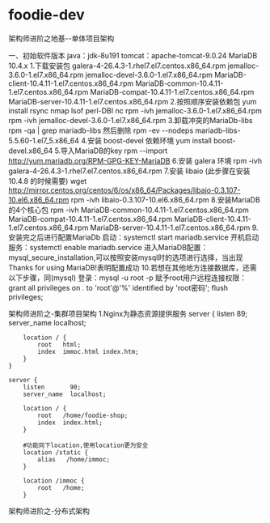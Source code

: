 # foodie-dev
架构师进阶之地基--单体项目架构

一、初始软件版本
java：jdk-8u191
tomcat：apache-tomcat-9.0.24
MariaDB 10.4.x
  1.下载安装包
    galera-4-26.4.3-1.rhel7.el7.centos.x86_64.rpm
    jemalloc-3.6.0-1.el7.x86_64.rpm
    jemalloc-devel-3.6.0-1.el7.x86_64.rpm
    MariaDB-client-10.4.11-1.el7.centos.x86_64.rpm
    MariaDB-common-10.4.11-1.el7.centos.x86_64.rpm
    MariaDB-compat-10.4.11-1.el7.centos.x86_64.rpm
    MariaDB-server-10.4.11-1.el7.centos.x86_64.rpm
  2.按照顺序安装依赖包
    yum install rsync nmap lsof perl-DBI nc
    rpm -ivh jemalloc-3.6.0-1.el7.x86_64.rpm
    rpm -ivh jemalloc-devel-3.6.0-1.el7.x86_64.rpm
  3.卸载冲突的MariaDb-libs
      rpm -qa | grep mariadb-libs
    然后删除
      rpm -ev --nodeps mariadb-libs-5.5.60-1.el7_5.x86_64
  4.安装 boost-devel 依赖环境
    yum install boost-devel.x86_64
  5.导入MariaDB的key
    rpm --import http://yum.mariadb.org/RPM-GPG-KEY-MariaDB
  6.安装 galera 环境
    rpm -ivh  galera-4-26.4.3-1.rhel7.el7.centos.x86_64.rpm
  7.安装 libaio (此步骤在安装 10.4.8 的时候需要)
    wget http://mirror.centos.org/centos/6/os/x86_64/Packages/libaio-0.3.107-10.el6.x86_64.rpm
    rpm -ivh libaio-0.3.107-10.el6.x86_64.rpm
  8.安装MariaDB的4个核心包
    rpm -ivh 
      MariaDB-common-10.4.11-1.el7.centos.x86_64.rpm 
      MariaDB-compat-10.4.11-1.el7.centos.x86_64.rpm 
      MariaDB-client-10.4.11-1.el7.centos.x86_64.rpm 
      MariaDB-server-10.4.11-1.el7.centos.x86_64.rpm
  9.安装完之后进行配置MariaDb
    启动：systemctl start mariadb.service 
    开机启动服务：systemctl enable mariadb.service
    进入MariaDB配置：mysql_secure_installation,可以按照安装mysql时的选项进行选择，当出现Thanks for using MariaDB!表明配置成功
  10.若想在其他地方连接数据库，还需以下步骤，同(mysql)
      登录：mysql -u root -p 
      赋予root用户远程连接权限：
        grant all privileges on *.* to 'root'@'%' identified by 'root密码';
        flush privileges;
 
架构师进阶之-集群项目架构
  1.Nginx为静态资源提供服务
    server {
        listen       89;
        server_name  localhost;

        location / {
            root   html;
            index  immoc.html index.htm;
        }
    }

    server {
        listen       90;
        server_name  localhost;

        location / {
            root   /home/foodie-shop;
            index  index.html;
        }

        #功能同下location,使用location更为安全
        location /static {
            alias   /home/immoc;
        }

        location /immoc {
            root   /home;
        }


架构师进阶之-分布式架构
